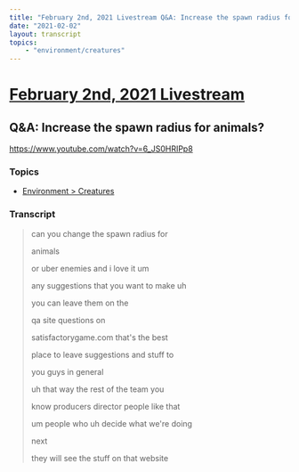 ```yaml
---
title: "February 2nd, 2021 Livestream Q&A: Increase the spawn radius for animals?"
date: "2021-02-02"
layout: transcript
topics:
    - "environment/creatures"
---
```

# [February 2nd, 2021 Livestream](../2021-02-02.md)
## Q&A: Increase the spawn radius for animals?
https://www.youtube.com/watch?v=6_JS0HRIPp8

### Topics
* [Environment > Creatures](../topics/environment/creatures.md)

### Transcript

> can you change the spawn radius for
>
> animals
>
> or uber enemies and i love it um
>
> any suggestions that you want to make uh
>
> you can leave them on the
>
> qa site questions on
>
> satisfactorygame.com that's the best
>
> place to leave suggestions and stuff to
>
> you guys in general
>
> uh that way the rest of the team you
>
> know producers director people like that
>
> um people who uh decide what we're doing
>
> next
>
> they will see the stuff on that website
>
